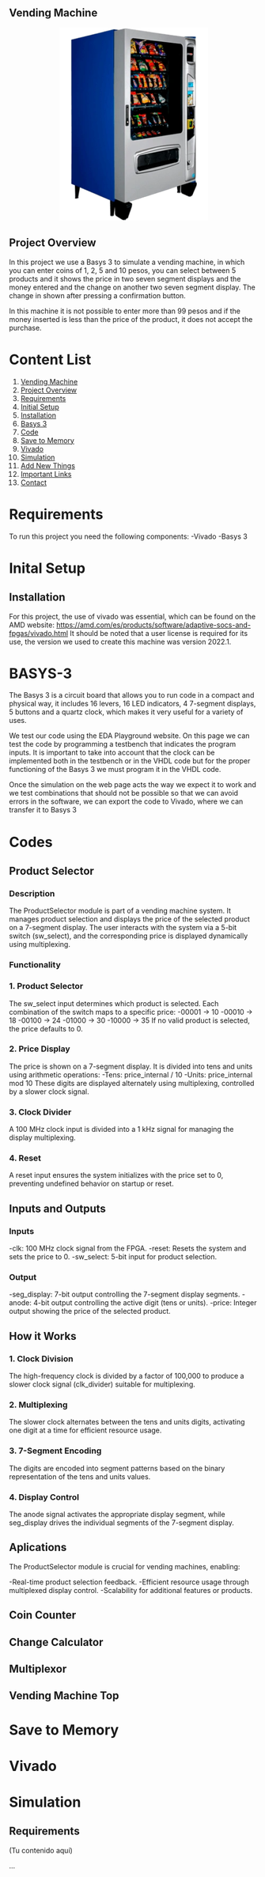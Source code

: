 ## Vending Machine

  <div align="center">
  <img src="VENDING.webp" alt="Real Vending Machine" width="300">
</div>


## Project Overview
In this project we use a Basys 3 to simulate a vending machine, in which you can enter coins of 1, 2, 5 and 10 pesos, you can select between 5 products and it shows the price in two seven segment displays and the money entered and the change on another two seven segment display. The change in shown after pressing a confirmation button.

In this machine it is not possible to enter more than 99 pesos and if the money inserted is less than the price of the product, it does not accept the purchase.

# Content List

1. [Vending Machine](#vending-machine)
2. [Project Overview](#project-overview)
3. [Requirements](#requirements)
4. [Initial Setup](#initial-setup)
5. [Installation](#installation)
6. [Basys 3](#basys-3)
7. [Code](#code)
8. [Save to Memory](#save-to-memory)
9. [Vivado](#vivado)
10. [Simulation](#simulation)
11. [Add New Things](#add-new-things)
12. [Important Links](#important-links)
13. [Contact](#contact)

# Requirements
To run this project you need the following components:
-Vivado
-Basys 3

# Inital Setup

## Installation
For this project, the use of vivado was essential, which can be found on the AMD website: https://amd.com/es/products/software/adaptive-socs-and-fpgas/vivado.html It should be noted that a user license is required for its use, the version we used to create this machine was version 2022.1.

# BASYS-3
The Basys 3 is a circuit board that allows you to run code in a compact and physical way, it includes 16 levers, 16 LED indicators, 4 7-segment displays, 5 buttons and a quartz clock, which makes it very useful for a variety of uses.


We test our code using the EDA Playground website. On this page we can test the code by programming a testbench that indicates the program inputs. It is important to take into account that the clock can be implemented both in the testbench or in the VHDL code but for the proper functioning of the Basys 3 we must program it in the VHDL code.


Once the simulation on the web page acts the way we expect it to work and we test combinations that should not be possible so that we can avoid errors in the software, we can export the code to Vivado, where we can transfer it to Basys 3


# Codes
## Product Selector
### Description
The ProductSelector module is part of a vending machine system. It manages product selection and displays the price of the selected product on a 7-segment display. The user interacts with the system via a 5-bit switch (sw_select), and the corresponding price is displayed dynamically using multiplexing.
### Functionality
### 1. Product Selector
The sw_select input determines which product is selected. Each combination of the switch maps to a specific price:
-00001 -> 10
-00010 -> 18
-00100 -> 24
-01000 -> 30
-10000 -> 35
If no valid product is selected, the price defaults to 0.
### 2. Price Display
The price is shown on a 7-segment display. It is divided into tens and units using arithmetic operations:
-Tens: price_internal / 10
-Units: price_internal mod 10
These digits are displayed alternately using multiplexing, controlled by a slower clock signal.
### 3. Clock Divider
A 100 MHz clock input is divided into a 1 kHz signal for managing the display multiplexing.
### 4. Reset 
A reset input ensures the system initializes with the price set to 0, preventing undefined behavior on startup or reset.
## Inputs and Outputs
### Inputs
-clk: 100 MHz clock signal from the FPGA.
-reset: Resets the system and sets the price to 0.
-sw_select: 5-bit input for product selection.
### Output 
-seg_display: 7-bit output controlling the 7-segment display segments.
-anode: 4-bit output controlling the active digit (tens or units).
-price: Integer output showing the price of the selected product.
## How it Works
### 1. Clock Division
The high-frequency clock is divided by a factor of 100,000 to produce a slower clock signal (clk_divider) suitable for multiplexing.
### 2. Multiplexing
The slower clock alternates between the tens and units digits, activating one digit at a time for efficient resource usage.
### 3. 7-Segment Encoding
The digits are encoded into segment patterns based on the binary representation of the tens and units values.
### 4. Display Control
The anode signal activates the appropriate display segment, while seg_display drives the individual segments of the 7-segment display.
## Aplications
The ProductSelector module is crucial for vending machines, enabling:

-Real-time product selection feedback.
-Efficient resource usage through multiplexed display control.
-Scalability for additional features or products.

## Coin Counter

## Change Calculator

## Multiplexor

## Vending Machine Top

# Save to Memory

# Vivado

# Simulation






## Requirements
(Tu contenido aquí)

...

